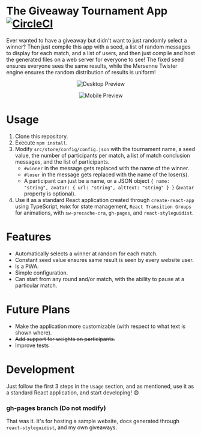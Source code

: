 # The Giveaway Tournament App [![CircleCI](https://circleci.com/gh/sabarnac/giveaway-webapp.svg?style=svg)](https://circleci.com/gh/sabarnac/giveaway-webapp)

Ever wanted to have a giveaway but didn't want to just randomly select a winner? Then just compile this app with a seed, a list of random messages to display for each match, and a list of users, and then just compile and host the generated files on a web server for everyone to see! The fixed seed ensures everyone sees the same results, while the Mersenne Twister engine ensures the random distribution of results is uniform!

<p align="center">
<img alt="Desktop Preview" src="https://i.imgur.com/kFENmiH.gif" />
</p>
<p align="center">
<img alt="Mobile Preview" src="https://i.imgur.com/w9A3ipY.gif" />
</p>

# Usage

1. Clone this repository.
2. Execute `npm install`.
3. Modify `src/store/config/config.json` with the tournament name, a seed value, the number of participants per match, a list of match conclusion messages, and the list of participants.
   - `#winner` in the message gets replaced with the name of the winner.
   - `#loser` in the message gets replaced with the name of the loser(s).
   - A participant can just be a name, or a JSON object `{ name: "string", avatar: { url: "string", altText: "string" } }` (`avatar` property is optional).
4. Use it as a standard React application created through `create-react-app` using TypeScript, `MobX` for state management, `React Transition Groups` for animations, with `sw-precache-cra`, `gh-pages`, and `react-styleguidist`.

# Features

- Automatically selects a winner at random for each match.
- Constant seed value ensures same result is seen by every website user.
- Is a PWA.
- Simple configuration.
- Can start from any round and/or match, with the ability to pause at a particular match.

# Future Plans

- Make the application more customizable (with respect to what text is shown where).
- ~~Add support for weights on participants.~~
- Improve tests

# Development

Just follow the first 3 steps in the `Usage` section, and as mentioned, use it as a standard React application, and start developing! 😄

### gh-pages branch (Do not modify)

That was it. It's for hosting a sample website, docs generated through `react-styleguidist`, and my own giveaways.
